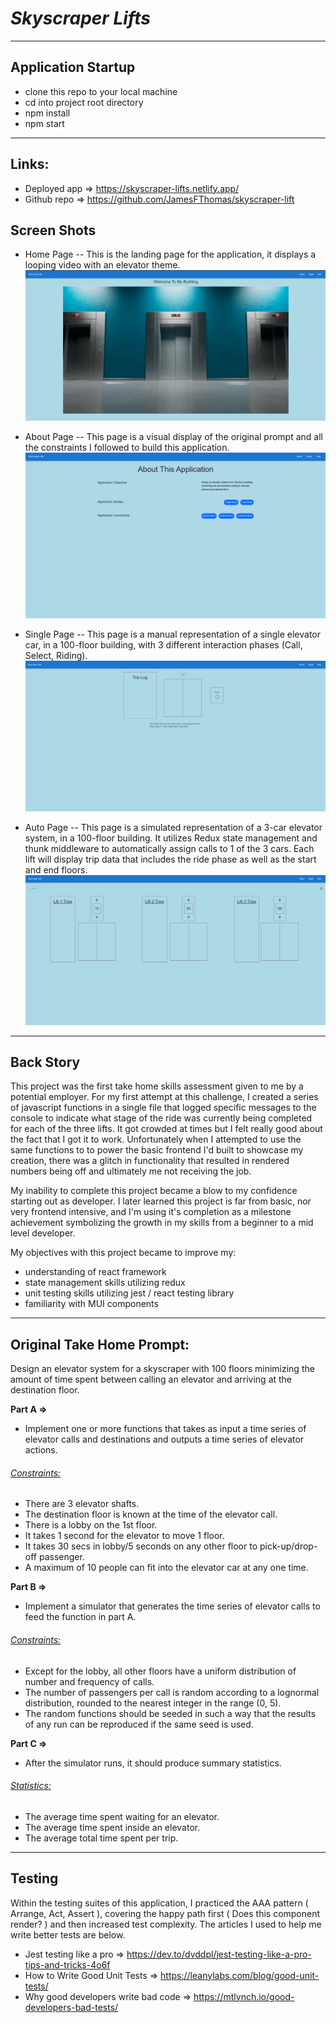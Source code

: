 # **_Skyscraper Lifts_**

---

## Application Startup

- clone this repo to your local machine
- cd into project root directory
- npm install
- npm start

---

## Links:

- Deployed app => https://skyscraper-lifts.netlify.app/
- Github repo => https://github.com/JamesFThomas/skyscraper-lift

## Screen Shots

- Home Page
  -- This is the landing page for the application, it displays a looping video with an elevator theme.
  ![alt text](image.png)

- About Page
  -- This page is a visual display of the original prompt and all the constraints I followed to build this application.
  ![alt text](image-4.png)

- Single Page
  -- This page is a manual representation of a single elevator car, in a 100-floor building, with 3 different interaction phases (Call, Select, Riding).
  ![alt text](image-2.png)

- Auto Page
  -- This page is a simulated representation of a 3-car elevator system, in a 100-floor building. It utilizes Redux state management and thunk middleware to automatically assign calls to 1 of the 3 cars. Each lift will display trip data that includes the ride phase as well as the start and end floors.
  ![alt text](image-3.png)

---

## Back Story

This project was the first take home skills assessment given to me by a potential employer. For my first attempt at this challenge, I created a series of javascript functions in a single file that logged specific messages to the console to indicate what stage of the ride was currently being completed for each of the three lifts. It got crowded at times but I felt really good about the fact that I got it to work. Unfortunately when I attempted to use the same functions to to power the basic frontend I'd built to showcase my creation, there was a glitch in functionality that resulted in rendered numbers being off and ultimately me not receiving the job.

My inability to complete this project became a blow to my confidence starting out as developer. I later learned this project is far from basic, nor very frontend intensive, and I'm using it's completion as a milestone achievement symbolizing the growth in my skills from a beginner to a mid level developer.

My objectives with this project became to improve my:

- understanding of react framework
- state management skills utilizing redux
- unit testing skills utilizing jest / react testing library
- familiarity with MUI components

---

## Original Take Home Prompt:

Design an elevator system for a skyscraper with 100 floors minimizing the amount of time spent between calling an elevator and arriving at the destination floor.

**Part A =>**

- Implement one or more functions that takes as input a time series of elevator calls and destinations and outputs a time series of elevator actions.

###### <ins> Constraints: </ins>

- There are 3 elevator shafts.
- The destination floor is known at the time of the elevator call.
- There is a lobby on the 1st floor.
- It takes 1 second for the elevator to move 1 floor.
- It takes 30 secs in lobby/5 seconds on any other floor to pick-up/drop-off passenger.
- A maximum of 10 people can fit into the elevator car at any one time.

**Part B =>**

- Implement a simulator that generates the time series of elevator calls to feed the function in part A.

###### <ins> Constraints: </ins>

- Except for the lobby, all other floors have a uniform distribution of number and frequency of calls.
- The number of passengers per call is random according to a lognormal distribution, rounded to the nearest integer in the range (0, 5).
- The random functions should be seeded in such a way that the results of any run can be reproduced if the same seed is used.

**Part C =>**

- After the simulator runs, it should produce summary statistics.

###### <ins> Statistics: </ins>

- The average time spent waiting for an elevator.
- The average time spent inside an elevator.
- The average total time spent per trip.

---

## Testing

Within the testing suites of this application, I practiced the AAA pattern ( Arrange, Act, Assert ), covering the happy path first ( Does this component render? ) and then increased test complexity. The articles I used to help me write better tests are below.

- Jest testing like a pro => https://dev.to/dvddpl/jest-testing-like-a-pro-tips-and-tricks-4o6f
- How to Write Good Unit Tests => https://leanylabs.com/blog/good-unit-tests/
- Why good developers write bad code => https://mtlynch.io/good-developers-bad-tests/
